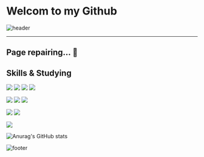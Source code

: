 <!--
**colorlessdia/colorlessdia** is a ✨ _special_ ✨ repository because its `README.md` (this file) appears on your GitHub profile.

Here are some ideas to get you started:

- 🔭 I’m currently working on ...
- 🌱 I’m currently learning ...
- 👯 I’m looking to collaborate on ...
- 🤔 I’m looking for help with ...
- 💬 Ask me about ...
- 📫 How to reach me: ...
- 😄 Pronouns: ...
- ⚡ Fun fact: ...
-->

<!-- start -->

# Welcom to my Github
<!-- header -->
![header](https://capsule-render.vercel.app/api?type=transparent&text=Hello%World!&fontSize=50)
<hr>
<!-- //header -->

## Page repairing... 🔧

## Skills & Studying
![](https://img.shields.io/badge/-HTML5-E34F26?style=for-the-badge&logo=HTML5&logoColor=white)
![](https://img.shields.io/badge/-CSS3-1572B6?style=for-the-badge&logo=CSS3&logoColor=white)
![](https://img.shields.io/badge/-JavaScript-F7DF1E?style=for-the-badge&logo=JavaScript&logoColor=black)
![](https://img.shields.io/badge/-React-61DAFB?style=for-the-badge&logo=React&logoColor=black)

![](https://img.shields.io/badge/-Python-3776AB?style=for-the-badge&logo=Python&logoColor=white)
![](https://img.shields.io/badge/-Numpy-013243?style=for-the-badge&logo=Numpy&logoColor=white)
![](https://img.shields.io/badge/-Pandas-150458?style=for-the-badge&logo=pandas&logoColor=white)

![](https://img.shields.io/badge/-Git-F05032?style=for-the-badge&logo=Git&logoColor=white)
![](https://img.shields.io/badge/-Github-181717?style=for-the-badge&logo=Github&logoColor=white)

![](https://img.shields.io/badge/-MySQL-4479A1?style=for-the-badge&logo=MySQL&logoColor=white)

![Anurag's GitHub stats](https://github-readme-stats.vercel.app/api?username=colorlessdia&show_icons=true&theme=transparent)

<!-- footer -->
![footer](https://capsule-render.vercel.app/api?type=transparent&section=footer&text=2023.%KDH.%Github&fontSize=20)
<!-- //footer -->

<!-- end -->
